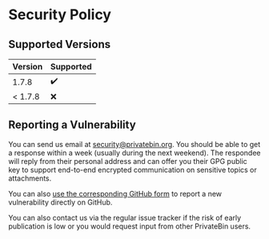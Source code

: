# Security Policy

## Supported Versions

| Version | Supported          |
| ------- | ------------------ |
| 1.7.8   | :heavy_check_mark: |
| < 1.7.8 | :x:                |

## Reporting a Vulnerability

You can send us email at security@privatebin.org. You should be able to get
a response within a week (usually during the next weekend). The respondee will
reply from their personal address and can offer you their GPG public key to
support end-to-end encrypted communication on sensitive topics or attachments.

You can also [use the corresponding GitHub form](https://github.com/PrivateBin/PrivateBin/security/advisories/new)
to report a new vulnerability directly on GitHub.

You can also contact us via the regular issue tracker if the risk of early
publication is low or you would request input from other PrivateBin users.
